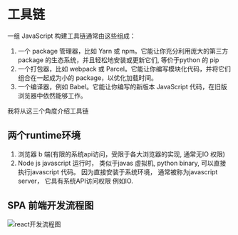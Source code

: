 # 工具链
一组 JavaScript 构建工具链通常由这些组成：
1. 一个 package 管理器，比如 Yarn 或 npm。它能让你充分利用庞大的第三方 package 的生态系统，并且轻松地安装或更新它们, 等价于python 的 pip
2. 一个打包器，比如 webpack 或 Parcel。它能让你编写模块化代码，并将它们组合在一起成为小的 package，以优化加载时间。 
3. 一个编译器，例如 Babel。它能让你编写的新版本 JavaScript 代码，在旧版浏览器中依然能够工作。 

我将从这三个角度介绍工具链

## 两个runtime环境
1. 浏览器
   b 端(有限的系统api访问，受限于各大浏览器的实现, 通常无IO 权限)
2. Node js
   javascript 运行时， 类似于javas 虚拟机, python binary, 可以直接执行javascript 代码。
   因为直接安装于系统环境， 通常被称为javascript server， 它具有系统API访问权限 例如IO.

## SPA 前端开发流程图
<img :src="$withBase('/react_development_flow.jpg')" alt="react开发流程图">








